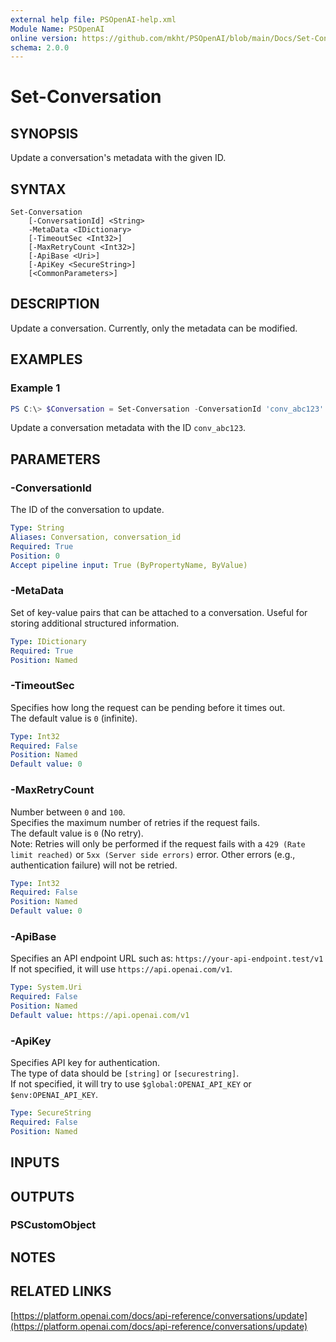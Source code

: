 ```yaml
---
external help file: PSOpenAI-help.xml
Module Name: PSOpenAI
online version: https://github.com/mkht/PSOpenAI/blob/main/Docs/Set-Conversation.md
schema: 2.0.0
---
```


# Set-Conversation

## SYNOPSIS
Update a conversation's metadata with the given ID.

## SYNTAX

```
Set-Conversation
    [-ConversationId] <String>
    -MetaData <IDictionary>
    [-TimeoutSec <Int32>]
    [-MaxRetryCount <Int32>]
    [-ApiBase <Uri>]
    [-ApiKey <SecureString>]
    [<CommonParameters>]
```

## DESCRIPTION
Update a conversation. Currently, only the metadata can be modified.

## EXAMPLES

### Example 1
```powershell
PS C:\> $Conversation = Set-Conversation -ConversationId 'conv_abc123' -MetaData @{ topic = 'project-x'; priority = 'high' }
```

Update a conversation metadata with the ID `conv_abc123`.

## PARAMETERS

### -ConversationId
The ID of the conversation to update.

```yaml
Type: String
Aliases: Conversation, conversation_id
Required: True
Position: 0
Accept pipeline input: True (ByPropertyName, ByValue)
```

### -MetaData
Set of key-value pairs that can be attached to a conversation. Useful for storing additional structured information.

```yaml
Type: IDictionary
Required: True
Position: Named
```

### -TimeoutSec
Specifies how long the request can be pending before it times out.  
The default value is `0` (infinite).

```yaml
Type: Int32
Required: False
Position: Named
Default value: 0
```

### -MaxRetryCount
Number between `0` and `100`.  
Specifies the maximum number of retries if the request fails.  
The default value is `0` (No retry).  
Note: Retries will only be performed if the request fails with a `429 (Rate limit reached)` or `5xx (Server side errors)` error. Other errors (e.g., authentication failure) will not be retried.

```yaml
Type: Int32
Required: False
Position: Named
Default value: 0
```

### -ApiBase
Specifies an API endpoint URL such as: `https://your-api-endpoint.test/v1`  
If not specified, it will use `https://api.openai.com/v1`.

```yaml
Type: System.Uri
Required: False
Position: Named
Default value: https://api.openai.com/v1
```

### -ApiKey
Specifies API key for authentication.  
The type of data should be `[string]` or `[securestring]`.  
If not specified, it will try to use `$global:OPENAI_API_KEY` or `$env:OPENAI_API_KEY`.

```yaml
Type: SecureString
Required: False
Position: Named
```

## INPUTS

## OUTPUTS

### PSCustomObject

## NOTES

## RELATED LINKS

[https://platform.openai.com/docs/api-reference/conversations/update](https://platform.openai.com/docs/api-reference/conversations/update)
